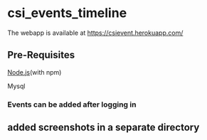 # csi_events_timeline

The webapp is available at https://csievent.herokuapp.com/

## Pre-Requisites

 [Node.js](https://nodejs.org/)(with npm)

 Mysql



### Events can be added after logging in


## added screenshots in a separate directory

